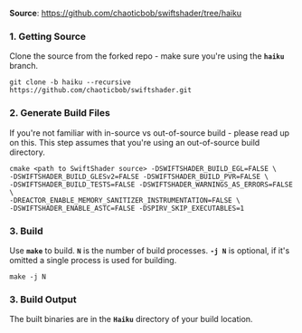 **Source**: https://github.com/chaoticbob/swiftshader/tree/haiku

### 1. Getting Source ###
Clone the source from the forked repo - make sure you're using the **`haiku`** branch.

```
git clone -b haiku --recursive https://github.com/chaoticbob/swiftshader.git
```

### 2. Generate Build Files ###
If you're not familiar with in-source vs out-of-source build - please read up on this. This step assumes that you're using an out-of-source build directory.
```
cmake <path to SwiftShader source> -DSWIFTSHADER_BUILD_EGL=FALSE \
-DSWIFTSHADER_BUILD_GLESv2=FALSE -DSWIFTSHADER_BUILD_PVR=FALSE \
-DSWIFTSHADER_BUILD_TESTS=FALSE -DSWIFTSHADER_WARNINGS_AS_ERRORS=FALSE \
-DREACTOR_ENABLE_MEMORY_SANITIZER_INSTRUMENTATION=FALSE \
-DSWIFTSHADER_ENABLE_ASTC=FALSE -DSPIRV_SKIP_EXECUTABLES=1
```

### 3. Build ###
Use **`make`** to build. **`N`** is the number of build processes. **`-j N`** is optional, if it's omitted a single process is used for building.
```
make -j N
```

### 3. Build Output ###
The built binaries are in the **`Haiku`** directory of your build location.
